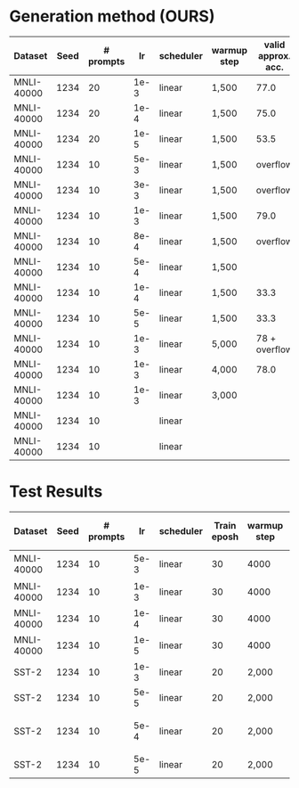 # Generation method (OURS)


|Dataset        |Seed |# prompts | lr   | scheduler | warmup step | valid approx. acc. |
|---            |---  |---       |---   |---        |---          | ---                |
|MNLI-40000     |1234 |20        |1e-3  |linear     |1,500        |77.0                |
|MNLI-40000     |1234 |20        |1e-4  |linear     |1,500        |75.0                |
|MNLI-40000     |1234 |20        |1e-5  |linear     |1,500        |53.5                |
|MNLI-40000     |1234 |10        |5e-3  |linear     |1,500        |overflow            |
|MNLI-40000     |1234 |10        |3e-3  |linear     |1,500        |overflow            |
|MNLI-40000     |1234 |10        |1e-3  |linear     |1,500        |79.0                |
|MNLI-40000     |1234 |10        |8e-4  |linear     |1,500        |overflow            |
|MNLI-40000     |1234 |10        |5e-4  |linear     |1,500        |                    |
|MNLI-40000     |1234 |10        |1e-4  |linear     |1,500        |33.3                |
|MNLI-40000     |1234 |10        |5e-5  |linear     |1,500        |33.3                |
|MNLI-40000     |1234 |10        |1e-3  |linear     |5,000        |78 + overflow       |
|MNLI-40000     |1234 |10        |1e-3  |linear     |4,000        |78.0                |
|MNLI-40000     |1234 |10        |1e-3  |linear     |3,000        |                    |
|MNLI-40000     |1234 |10        |      |linear     |             |                    |
|MNLI-40000     |1234 |10        |      |linear     |             |                    |


# Test Results

|Dataset        |Seed |# prompts | lr   | scheduler |Train eposh | warmup step | valid approx. acc. |
|---            |---  |---       |---   |---        |---         |---          | ---                |
|MNLI-40000     |1234 |10        |5e-3  |linear     |30          |4000         |75 이후 overflow     |
|MNLI-40000     |1234 |10        |1e-3  |linear     |30          |4000         |78 이후 overflow     |
|MNLI-40000     |1234 |10        |1e-4  |linear     |30          |4000         |77.7                |
|MNLI-40000     |1234 |10        |1e-5  |linear     |30          |4000         |너무 큰 loss          |
|SST-2          |1234 |10        |1e-3  |linear     |20          |2,000        |overflow            |
|SST-2          |1234 |10        |5e-5  |linear     |20          |2,000        |93.81               |
|SST-2          |1234 |10        |5e-4  |linear     |20          |2,000        |93.6 이후 overflow   |
|SST-2          |1234 |10        |5e-5  |linear     |20          |2,000        |                    |
